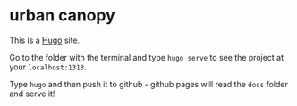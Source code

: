 # urban canopy

This is a [Hugo](https://gohugo.io) site.

Go to the folder with the terminal and type `hugo serve` to see the project at your `localhost:1313`.

Type `hugo` and then push it to github - github pages will read the `docs` folder and serve it!

